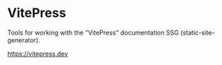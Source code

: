 # VitePress
Tools for working with the "VitePress" documentation SSG (static-site-generator).

https://vitepress.dev
